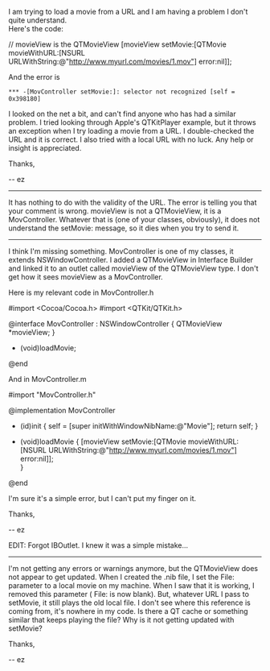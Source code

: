 

I am trying to load a movie from a URL and I am having a problem I don't quite understand.  
Here's the code:
    
// movieView is the QTMovieView
[movieView setMovie:[QTMovie movieWithURL:[NSURL URLWithString:@"http://www.myurl.com/movies/1.mov"]
                                    error:nil]];

And the error is 

    *** -[MovController setMovie:]: selector not recognized [self = 0x398180]

I looked on the net a bit, and can't find anyone who has had a similar problem.  I tried looking through Apple's QTKitPlayer example, but it throws an exception when I try loading a movie from a URL.  I double-checked the URL and it is correct.  I also tried with a local URL with no luck.
Any help or insight is appreciated.

Thanks, 

-- ez


----
It has nothing to do with the validity of the URL. The error is telling you that your comment is wrong.     movieView is not a QTMovieView, it is a MovController. Whatever that is (one of your classes, obviously), it does not understand the     setMovie: message, so it dies when you try to send it.

----
I think I'm missing something.  MovController is one of my classes, it extends NSWindowController.  I added a QTMovieView in Interface Builder and linked it to an outlet called     movieView of the QTMovieView type.  I don't get how it sees     movieView as a MovController.

Here is my relevant code in MovController.h
    
#import <Cocoa/Cocoa.h>
#import <QTKit/QTKit.h>

@interface MovController : NSWindowController {
    QTMovieView *movieView;
}

- (void)loadMovie;

@end


And in MovController.m
    
#import "MovController.h"

@implementation MovController

- (id)init
{
    self = [super initWithWindowNibName:@"Movie"];
    return self;
}

- (void)loadMovie
{
    [movieView setMovie:[QTMovie movieWithURL:[NSURL URLWithString:@"http://www.myurl.com/movies/1.mov"]
                                        error:nil]];   
}

@end


I'm sure it's a simple error, but I can't put my finger on it.  

Thanks, 

-- ez

EDIT: Forgot     IBOutlet.  I knew it was a simple mistake...

----
I'm not getting any errors or warnings anymore, but the QTMovieView does not appear to get updated.  When I created the .nib file, I set the     File: parameter to a local movie on my machine.  When I saw that it is working, I removed this parameter (    File: is now blank).  But, whatever URL I pass to     setMovie, it still plays the old local file.  I don't see where this reference is coming from, it's nowhere in my code.  Is there a QT cache or something similar that keeps playing the file?  Why is it not getting updated with     setMovie?

Thanks,

-- ez
